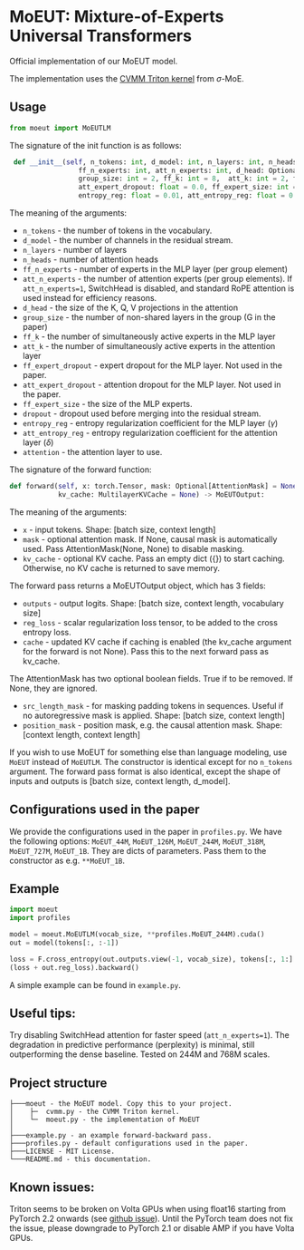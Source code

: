 # MoEUT: Mixture-of-Experts Universal Transformers

Official implementation of our MoEUT model.

The implementation uses the [CVMM Triton kernel](https://github.com/RobertCsordas/moe_layer/blob/master/triton_src/moe_layer/cvmm.py) from $\sigma$-MoE.

## Usage

```python
from moeut import MoEUTLM
```

The signature of the init function is as follows:
```python
 def __init__(self, n_tokens: int, d_model: int, n_layers: int, n_heads: int,
                 ff_n_experts: int, att_n_experts: int, d_head: Optional[int] = None,
                 group_size: int = 2, ff_k: int = 8,  att_k: int = 2, ff_expert_dropout: float = 0.0,
                 att_expert_dropout: float = 0.0, ff_expert_size: int = 128, dropout: float = 0.0, 
                 entropy_reg: float = 0.01, att_entropy_reg: float = 0.001, attention = SwitchHeadRope):
```

The meaning of the arguments:
- `n_tokens` - the number of tokens in the vocabulary.
- `d_model` - the number of channels in the residual stream.
- `n_layers` - number of layers
- `n_heads` - number of attention heads
- `ff_n_experts` - number of experts in the MLP layer (per group element)
- `att_n_experts` - the number of attention experts (per group elements). If `att_n_experts=1`, SwitchHead is disabled, and standard RoPE attention is used instead for efficiency reasons.
- `d_head` - the size of the K, Q, V projections in the attention
- `group_size` - the number of non-shared layers in the group (G in the paper)
- `ff_k` - the number of simultaneously active experts in the MLP layer
- `att_k` - the number of simultaneously active experts in the attention layer
- `ff_expert_dropout` - expert dropout for the MLP layer. Not used in the paper.
- `att_expert_dropout` - attention dropout for the MLP layer. Not used in the paper.
- `ff_expert_size` - the size of the MLP experts.
- `dropout` - dropout used before merging into the residual stream.
- `entropy_reg` - entropy regularization coefficient for the MLP layer ($\gamma$)
- `att_entropy_reg` - entropy regularization coefficient for the attention layer ($\delta$)
- `attention` - the attention layer to use.

The signature of the forward function:
```python
def forward(self, x: torch.Tensor, mask: Optional[AttentionMask] = None,
            kv_cache: MultilayerKVCache = None) -> MoEUTOutput:
```

The meaning of the arguments:
- `x` - input tokens. Shape: [batch size, context length]
- `mask` - optional attention mask. If None, causal mask is automatically used. Pass AttentionMask(None, None) to disable masking.
- `kv_cache` - optional KV cache. Pass an empty dict ({}) to start caching. Otherwise, no KV cache is returned to save memory.


The forward pass returns a MoEUTOutput object, which has 3 fields:
- `outputs` - output logits. Shape: [batch size, context length, vocabulary size]
- `reg_loss` - scalar regularization loss tensor, to be added to the cross entropy loss.
- `cache` - updated KV cache if caching is enabled (the kv_cache argument for the forward is not None). Pass this to the next forward pass as kv_cache.

The AttentionMask has two optional boolean fields. True if to be removed. If None, they are ignored.
- `src_length_mask` - for masking padding tokens in sequences. Useful if no autoregressive mask is applied. Shape: [batch size, context length]
- `position_mask` - position mask, e.g. the causal attention mask. Shape: [context length, context length]


If you wish to use MoEUT for something else than language modeling, use ``MoEUT`` instead of ``MoEUTLM``. The constructor is identical except for no `n_tokens` argument. The forward pass format is also identical, except the shape of inputs and outputs is [batch size, context length, d_model].

## Configurations used in the paper

We provide the configurations used in the paper in `profiles.py`. We have the following options: `MoEUT_44M`, `MoEUT_126M`, `MoEUT_244M`, `MoEUT_318M`, `MoEUT_727M`, `MoEUT_1B`. They are dicts of parameters. Pass them to the constructor as e.g. `**MoEUT_1B`.

## Example

```python
import moeut
import profiles

model = moeut.MoEUTLM(vocab_size, **profiles.MoEUT_244M).cuda()
out = model(tokens[:, :-1])

loss = F.cross_entropy(out.outputs.view(-1, vocab_size), tokens[:, 1:].flatten())
(loss + out.reg_loss).backward()
```

A simple example can be found in `example.py`.

## Useful tips:

Try disabling SwitchHead attention for faster speed (`att_n_experts=1`). The degradation in predictive performance (perplexity) is minimal, still outperforming the dense baseline. Tested on 244M and 768M scales.

## Project structure
```
├───moeut - the MoEUT model. Copy this to your project.
│    ├─  cvmm.py - the CVMM Triton kernel.
│    └─  moeut.py - the implementation of MoEUT
│
├───example.py - an example forward-backward pass.
├───profiles.py - default configurations used in the paper.
├───LICENSE - MIT License.
└───README.md - this documentation.
```

## Known issues:

Triton seems to be broken on Volta GPUs when using float16 starting from PyTorch 2.2 onwards (see [github issue](https://github.com/pytorch/pytorch/issues/127157)). Until the PyTorch team does not fix the issue, please downgrade to PyTorch 2.1 or disable AMP if you have Volta GPUs.
